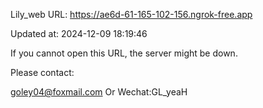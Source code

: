 Lily_web URL: https://ae6d-61-165-102-156.ngrok-free.app

Updated at: 2024-12-09 18:19:46

If you cannot open this URL, the server might be down.

Please contact: 

goley04@foxmail.com Or Wechat:GL_yeaH